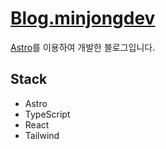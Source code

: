 # [Blog.minjongdev](https://blog.minjongdev.com)

[Astro](https://astro.build/)를 이용하여 개발한 블로그입니다.

## Stack

- Astro
- TypeScript
- React
- Tailwind
